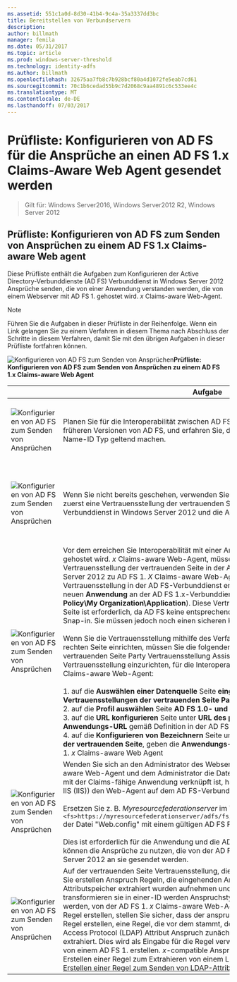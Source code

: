 ```yaml
---
ms.assetid: 551c1a0d-8d30-41b4-9c4a-35a3337dd3bc
title: Bereitstellen von Verbundservern
description: 
author: billmath
manager: femila
ms.date: 05/31/2017
ms.topic: article
ms.prod: windows-server-threshold
ms.technology: identity-adfs
ms.author: billmath
ms.openlocfilehash: 32675aa7fb8c7b928bcf80a4d1072fe5eab7cd61
ms.sourcegitcommit: 70c1b6cedad55b9c7d2068c9aa4891c6c533ee4c
ms.translationtype: MT
ms.contentlocale: de-DE
ms.lasthandoff: 07/03/2017
---
```

# <a name="checklist-configuring-ad-fs-to-send-claims-to-an-ad-fs-1x-claims-aware-web-agent"></a>Prüfliste: Konfigurieren von AD FS für die Ansprüche an einen AD FS 1.x Claims-Aware Web Agent gesendet werden

>Gilt für: Windows Server2016, Windows Server2012 R2, Windows Server 2012
  
## <a name="checklist-configuring-ad-fs-to-send-claims-to-an-ad-fs-1x-claims-aware-web-agent"></a>Prüfliste: Konfigurieren von AD FS zum Senden von Ansprüchen zu einem AD FS 1.x Claims\-aware Web agent  
Diese Prüfliste enthält die Aufgaben zum Konfigurieren der Active Directory-Verbunddienste \(AD FS\) Verbunddienst in Windows Server 2012 Ansprüche senden, die von einer Anwendung verstanden werden, die von einem Webserver mit AD FS 1. gehostet wird. *x* Claims\-aware Web-Agent.  
  
> [!NOTE]  
> Führen Sie die Aufgaben in dieser Prüfliste in der Reihenfolge. Wenn ein Link gelangen Sie zu einem Verfahren in diesem Thema nach Abschluss der Schritte in diesem Verfahren, damit Sie mit den übrigen Aufgaben in dieser Prüfliste fortfahren können.  
  
![Konfigurieren von AD FS zum Senden von Ansprüchen](media/2b05dce3-938f-4168-9b8f-1f4398cbdb9b.gif)**Prüfliste: Konfigurieren von AD FS zum Senden von Ansprüchen zu einem AD FS 1.x Claims\-aware Web Agent**  
  
||Aufgabe|Referenz zu|  
|-|--------|-------------|  
|![Konfigurieren von AD FS zum Senden von Ansprüchen](media/icon_checkboxo.gif)|Planen Sie für die Interoperabilität zwischen AD FS unter Windows Server 2012 und früheren Versionen von AD FS, und erfahren Sie, dass weitere Informationen zu den Name-ID Typ geltend machen.|![Konfigurieren von AD FS zum Senden von Ansprüchen](media/faa393df-4856-4431-9eda-4f4e5be72a90.gif)[Planen der Interoperabilität mit AD FS 1.x](https://technet.microsoft.com/library/ff678040.aspx)|  
|![Konfigurieren von AD FS zum Senden von Ansprüchen](media/icon_checkboxo.gif)|Wenn Sie nicht bereits geschehen, verwenden Sie den Link auf der rechten Seite zuerst eine Vertrauensstellung der vertrauenden Seite zwischen dem AD FS-Verbunddienst in Windows Server 2012 und die AD FS 1. erstellen. *x* Verbunddienst.|[Prüfliste: Konfigurieren von AD FS für die Ansprüche an einen AD FS 1.x-Verbunddienst gesendet werden](Checklist--Configuring-AD-FS-to-Send-Claims-to-an-AD-FS-1.x-Federation-Service.md)|  
|![Konfigurieren von AD FS zum Senden von Ansprüchen](media/icon_checkboxo.gif)|Vor dem erreichen Sie Interoperabilität mit einer Anwendung, die von der AD FS 1. gehostet wird. *x* Claims\-aware Web-Agent, müssen Sie zuerst erstellen eine Vertrauensstellung der vertrauenden Seite in der AD FS-Verbunddienst in Windows Server 2012 zu AD FS 1. *X* Claims\-aware Web-Agent. **Hinweis:** Erstellen dieser Vertrauensstellung in der AD FS-Verbunddienst entspricht dem Hinzufügen eines neuen **Anwendung** an der AD FS 1.x-Verbunddienst \ (**Federation Service\\Trust Policy\\My Organization\\Application**\). Diese Vertrauensstellung der vertrauenden Seite ist erforderlich, da AD FS keine entsprechende **Anwendung** Knoten im eigenen Snap-in. Sie müssen jedoch noch einen sicheren Kanal für die Anwendung verfügen.<br /><br />Wenn Sie die Vertrauensstellung mithilfe des Verfahrens in der Verknüpfung mit der rechten Seite einrichten, müssen Sie die folgenden Vertrauensstellungen der vertrauenden Seite Party Vertrauensstellung Assistenten zum Hinzufügen, um diese Vertrauensstellung einzurichten, für die Interoperabilität mit einem AD FS 1. tun. *x* Claims\-aware Web-Agent:<br /><br />1. auf die **Auswählen einer Datenquelle** Seite **eingeben von Daten über die Vertrauensstellungen der vertrauenden Seite Partei Vertrauensstellung manuell**.<br />2. auf die **Profil auswählen** Seite **AD FS 1.0- und 1.1-Profil**.<br />3. auf die **URL konfigurieren** Seite unter **URL des passiven WS-Verbund:**, geben die **Anwendungs-URL** gemäß Definition in der AD FS 1. *x* Verbunddienst des Partners.<br />4. auf die **Konfigurieren von Bezeichnern** Seite unter **Bezeichner Vertrauensstellung der vertrauenden Seite**, geben die **Anwendungs-URL** gemäß Definition in der AD FS 1. *x* Claims\-aware Web Agent|![Konfigurieren von AD FS zum Senden von Ansprüchen](media/faa393df-4856-4431-9eda-4f4e5be72a90.gif)[erstellen Sie eine der vertrauenden Seite Party vertrauen manuell](../../ad-fs/operations/Create-a-Relying-Party-Trust.md)|  
|![Konfigurieren von AD FS zum Senden von Ansprüchen](media/icon_checkboxo.gif)|Wenden Sie sich an den Administrator des Webservers mit der AD FS 1. *x* Claims\-aware Web-Agent und dem Administrator die Datei "Web.config" zu bearbeiten, die mit der Claims\-fähige Anwendung verknüpft ist, haben \ (unter der Standardwebsite in IIS \(IIS\)\) den Web-Agent auf dem AD FS-Verbunddienst zeigen.<br /><br />Ersetzen Sie z. B. *Myresourcefederationserver* im Tag `<fs>https://myresourcefederationserver/adfs/fs/federationserverservice.asmx</fs>` der Datei "Web.config" mit einem gültigen AD FS Federation Server-Namen.<br /><br />Dies ist erforderlich für die Anwendung und die AD FS 1.x Claims\-aware Web Agent können die Ansprüche zu nutzen, die von der AD FS-Verbunddienst in Windows Server 2012 an sie gesendet werden.|N\/A|  
|![Konfigurieren von AD FS zum Senden von Ansprüchen](media/icon_checkboxo.gif)|Auf der vertrauenden Seite Vertrauensstellung, die Sie zuvor erstellt haben, müssen Sie erstellen Anspruch Regeln, die eingehenden Ansprüche, die aus einem Attributspeicher extrahiert wurden aufnehmen und pass-through, filtern oder transformieren sie in einer-ID werden Anspruchstyp, die verstehen und genutzt werden, von der AD FS 1. *x* Claims\-aware Web-Agent. **Hinweis:** , bevor Sie diese Regel erstellen, stellen Sie sicher, dass der anspruchsregelsatz, in denen Sie diese Regel erstellen, eine Regel, die vor dem stammt, der einen Lightweight Directory Access Protocol \(LDAP\) Attribut Anspruch zunächst aus einem Attributspeicher extrahiert. Dies wird als Eingabe für die Regel verwendet werden, die Sie zum Senden von einem AD FS 1. erstellen. *x*\-compatible Anspruch. Weitere Informationen zum Erstellen einer Regel zum Extrahieren von einem LDAP-Attribut finden Sie unter [Erstellen einer Regel zum Senden von LDAP-Attributen als Ansprüche](../../ad-fs/operations/Create-a-Rule-to-Send-LDAP-Attributes-as-Claims.md).|![Konfigurieren von AD FS zum Senden von Ansprüchen](media/faa393df-4856-4431-9eda-4f4e5be72a90.gif)[erstellen eine Regel zum Senden von einem AD FS 1.x-kompatiblen Anspruchs](../../ad-fs/operations/Create-a-Rule-to-Send-an-AD-FS-1x-Compatible-Claim.md)|  
  

